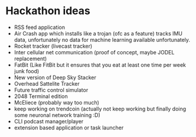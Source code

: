# Hackathon ideas

- RSS feed application
- Air Crash app which installs like a trojan (ofc as a feature) tracks IMU data,
  unfortunately no data for machine learning available unfortunately.
- Rocket tracker (livecast tracker)
- Inter cellular net communication (proof of concept, maybe JODEL replacement)
- FatBit (Like FitBit but it ensures that you eat at least one time per week junk food)
- New version of Deep Sky Stacker
- Overhead Sattelite Tracker
- Future traffic control simulator
- 2048 Terminal edition
- McEliece (probably way too much)
- keep working on trendcoin (actually not keep working but finally doing some neuronal network training :D)
- CLI podcast manager/player
- extension based application or task launcher